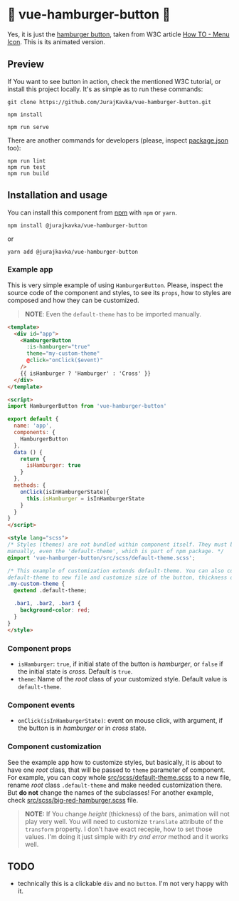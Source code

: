 # :hamburger: vue-hamburger-button :hamburger:
Yes, it is just the [hamburger button](https://en.wikipedia.org/wiki/Hamburger_button), taken from W3C article [How TO - Menu Icon](https://www.w3schools.com/howto/howto_css_menu_icon.asp). This is its animated version.

## Preview
If You want to see button in action, check the mentioned W3C tutorial, or install this project locally. It's as simple as to run these commands:

```
git clone https://github.com/JurajKavka/vue-hamburger-button.git
``` 

```
npm install
```

```
npm run serve
```

There are another commands for developers (please, inspect [package.json](package.json) too):
```
npm run lint
npm run test
npm run build
```

## Installation and usage
You can install this component from [npm](https://www.npmjs.com/) with `npm` or `yarn`.
```
npm install @jurajkavka/vue-hamburger-button
```
or
```
yarn add @jurajkavka/vue-hamburger-button
```

### Example app
This is very simple example of using `HamburgerButton`. Please, inspect the source code of the component and styles, to see its `props`, how to styles are composed and how they can be customized.

> **NOTE**: Even the `default-theme` has to be imported manually.

```html
<template>
  <div id="app">
    <HamburgerButton
      :is-hamburger="true"
      theme="my-custom-theme"
      @click="onClick($event)"
    />
    {{ isHamburger ? 'Hamburger' : 'Cross' }}
  </div>
</template>

<script>
import HamburgerButton from 'vue-hamburger-button'

export default {
  name: 'app',
  components: {
    HamburgerButton
  },
  data () {
    return {
      isHamburger: true
    }
  },
  methods: {
    onClick(isInHamburgerState){
      this.isHamburger = isInHamburgerState
    }
  }
}
</script>

<style lang="scss">
/* Styles (themes) are not bundled within component itself. They must be specified 
manually, even the 'default-theme', which is part of npm package. */
@import 'vue-hamburger-button/src/scss/default-theme.scss';

/* This example of customization extends default-theme. You can also copy whole
default-theme to new file and customize size of the button, thickness of the bars etc. */
.my-custom-theme {
  @extend .default-theme;

  .bar1, .bar2, .bar3 {
    background-color: red;
  }
}
</style>
```

### Component props
  - `isHamburger`: `true`, if initial state of the button is *hamburger*, or `false` if the initial state is *cross*. Default is `true`.
  - `theme`: Name of the *root* class of your customized style. Default value is `default-theme`.
  
  
### Component events
  - `onClick(isInHamburgerState)`: event on mouse click, with argument, if the button is in *hamburger* or in *cross* state.
  
### Component customization
See the example app how to customize styles, but basically, it is about to have one *root* class, that will be passed to `theme` parameter of component. For example, you can copy whole [src/scss/default-theme.scss](src/scss/default-theme.scss) to a new file, rename *root* class `.default-theme` and make needed customization there. But **do not** change the names of the subclasses!
For another example, check [src/scss/big-red-hamburger.scss](/src/scss/big-red-hamburger.scss) file.

> **NOTE:** If You change *height* (thickness) of the bars, animation will not play very well. You will need to customize `translate` attribute of the `transform` property. I don't have exact recepie, how to set those values. I'm doing it just simple with *try and error* method and it works well.


## TODO
  - technically this is a clickable `div` and no `button`.  I'm not very happy with it.
